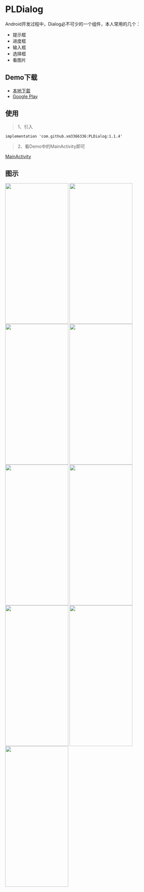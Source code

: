 # PLDialog

Android开发过程中，Dialog必不可少的一个组件，本人常用的几个：
 * 提示框
 * 进度框
 * 输入框 
 * 选择框
 * 看图片

## Demo下载

 * [本地下载](https://github.com/xm3366336/PLDialog/blob/master/app/release/app-release.apk)
 * [Google Play](https://play.google.com/store/apps/details?id=com.pengl.PLDialog.demo)

## 使用

> 1、引入
```
implementation 'com.github.xm3366336:PLDialog:1.1.4'
```

> 2、看Demo中的MainActivity即可

[MainActivity](https://github.com/xm3366336/PLDialog/blob/main/app/src/com/pengl/PLDialog/MainActivity.java)


## 图示

 <img src="http://oss.pengl.com/github/PLDialog/1-main.jpg" width="200" height="445" align=center />
 <img src="http://oss.pengl.com/github/PLDialog/2-tips1.jpg" width="200" height="445" align=center />
 <img src="http://oss.pengl.com/github/PLDialog/3-progress.jpg" width="200" height="445" align=center />

 <img src="http://oss.pengl.com/github/PLDialog/4-tips_succ.jpg" width="200" height="445" align=center />
 <img src="http://oss.pengl.com/github/PLDialog/5-input_text.jpg" width="200" height="445" align=center />
 <img src="http://oss.pengl.com/github/PLDialog/6-input_num.jpg" width="200" height="445" align=center />

 <img src="http://oss.pengl.com/github/PLDialog/7-input_idcard.jpg" width="200" height="445" align=center />
 <img src="http://oss.pengl.com/github/PLDialog/8-choose.jpg" width="200" height="445" align=center />
 <img src="http://oss.pengl.com/github/PLDialog/9-photo.jpg" width="200" height="445" align=center />
